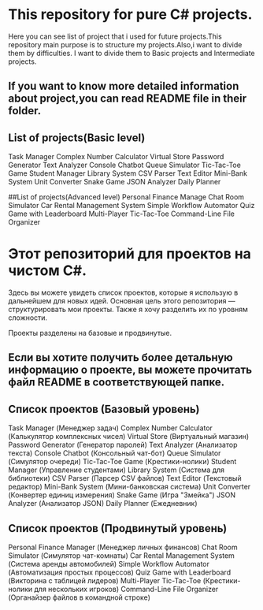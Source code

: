 # This repository for pure C# projects.

Here you can see list of project that i used for future projects.This repository main purpose is to structure my projects.Also,i want to divide them by difficulties.
I want to divide them to Basic projects and Intermediate projects.

## If you want to know more detailed information about project,you can read README file in their folder.



## List of projects(Basic level)
Task Manager
Complex Number Calculator
Virtual Store
Password Generator
Text Analyzer
Console Chatbot
Queue Simulator
Tic-Tac-Toe Game
Student Manager
Library System
CSV Parser
Text Editor
Mini-Bank System
Unit Converter
Snake Game
JSON Analyzer
Daily Planner

##List of projects(Advanced level)
Personal Finance Manage
Chat Room Simulator
Car Rental Management System
Simple Workflow Automator
Quiz Game with Leaderboard
Multi-Player Tic-Tac-Toe
Command-Line File Organizer


# Этот репозиторий для проектов на чистом C#.

Здесь вы можете увидеть список проектов, которые я использую в дальнейшем для новых идей. Основная цель этого репозитория — структурировать мои проекты. 
Также я хочу разделить их по уровням сложности.

Проекты разделены на базовые и продвинутые.

## Если вы хотите получить более детальную информацию о проекте, вы можете прочитать файл README в соответствующей папке.


## Список проектов (Базовый уровень)
Task Manager (Менеджер задач)
Complex Number Calculator (Калькулятор комплексных чисел)
Virtual Store (Виртуальный магазин)
Password Generator (Генератор паролей)
Text Analyzer (Анализатор текста)
Console Chatbot (Консольный чат-бот)
Queue Simulator (Симулятор очереди)
Tic-Tac-Toe Game (Крестики-нолики)
Student Manager (Управление студентами)
Library System (Система для библиотеки)
CSV Parser (Парсер CSV файлов)
Text Editor (Текстовый редактор)
Mini-Bank System (Мини-банковская система)
Unit Converter (Конвертер единиц измерения)
Snake Game (Игра "Змейка")
JSON Analyzer (Анализатор JSON)
Daily Planner (Ежедневник)



## Список проектов (Продвинутый уровень)
Personal Finance Manager (Менеджер личных финансов)
Chat Room Simulator (Симулятор чат-комнаты)
Car Rental Management System (Система аренды автомобилей)
Simple Workflow Automator (Автоматизация простых процессов)
Quiz Game with Leaderboard (Викторина с таблицей лидеров)
Multi-Player Tic-Tac-Toe (Крестики-нолики для нескольких игроков)
Command-Line File Organizer (Органайзер файлов в командной строке)
